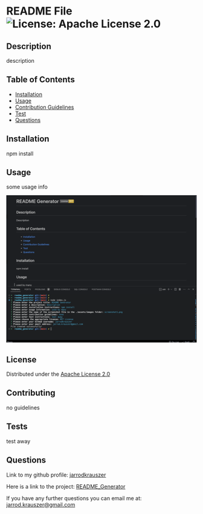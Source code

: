 # README File     ![License: Apache License 2.0](https://img.shields.io/badge/License-Apache_2.0-blue.svg)
  
  ## Description
  
  description

  ## Table of Contents

  - [Installation](#installation)
  - [Usage](#usage)
  - [Contribution Guidelines](#contributing)
  - [Test](#tests)
  - [Questions](#questions)

  ## Installation

  npm install

  ## Usage

  some usage info

  ![screenshot.png](assets/images/screenshot.png)

  ## License
  
  Distributed under the [Apache License 2.0](https://opensource.org/licenses/Apache-2.0)

  ## Contributing

  no guidelines
 
  ## Tests

  test away

  ## Questions

  Link to my github profile: [jarrodkrauszer](https://github.com/jarrodkrauszer)

  Here is a link to the project: [README_Generator](https://github.com/jarrodkrauszer/readme_generator)
  
  If you have any further questions you can email me at: [jarrod.krauszer@gmail.com](jarrod.krauszer@gmail.com)
